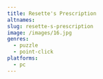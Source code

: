 ```yaml
---
title: Resette's Prescription
altnames:
slug: resette-s-prescription
image: /images/16.jpg
genres:
  - puzzle
  - point-click
platforms:
  - pc
---
```


